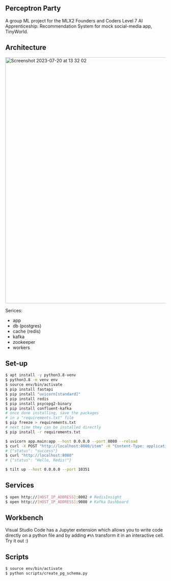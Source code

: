 ## Perceptron Party

A group ML project for the MLX2 Founders and Coders Level 7 AI Apprenticeship: Recommendation System for mock social-media app, TinyWorld.

## Architecture
<img width="772" alt="Screenshot 2023-07-20 at 13 32 02" src="https://github.com/mimireyburn/Perceptron/assets/36554605/2a122672-eff3-4878-8981-d01e271bb8bf">

Serices: 
- app
- db (postgres)
- cache (redis)
- kafka
- zookeeper
- workers

## Set-up

```sh
$ apt install -y python3.8-venv
$ python3.8 -m venv env
$ source env/bin/activate
$ pip install fastapi
$ pip install "uvicorn[standard]"
$ pip install redis
$ pip install psycopg2-binary
$ pip install confluent-kafka
# once done installing, save the packages
# in a "requirements.txt" file
$ pip freeze > requirements.txt
# next time they can be installed directly
$ pip install -r requirements.txt
```


```sh
$ uvicorn app.main:app --host 0.0.0.0 --port 8080 --reload
$ curl -X POST "http://localhost:8080/item" -H "Content-Type: application/json" -d '"Hello, Redis!"'
# {"status": "success"}
$ curl "http://localhost:8080"
# {"status": "Hello, Redis!"}
```


```sh
$ tilt up --host 0.0.0.0 --port 10351
```

## Services


```sh
$ open http://[HOST_IP_ADDRESS]:8002 # RedisInsight
$ open http://[HOST_IP_ADDRESS]:9080 # Kafka Dashboard
```

## Workbench

Visual Studio Code has a Jupyter extension which allows you to write
code directly on a python file and by adding `#%%` transform it in
an interactive cell. Try it out :)

## Scripts

```sh
$ source env/bin/activate
$ python scripts/create_pg_schema.py
```
